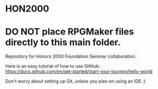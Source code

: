 # HON2000
# DO NOT place RPGMaker files directly to this main folder.
Repository for Honors 2000 Foundation Seminar collaboration.

Here is an easy tutorial of how to use GitHub:
https://docs.github.com/en/get-started/start-your-journey/hello-world

Don't worry about setting up Git, unless you plan on using an IDE :)
